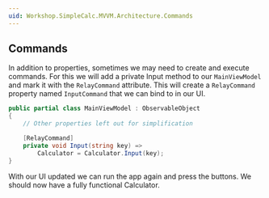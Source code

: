 ```yaml
---
uid: Workshop.SimpleCalc.MVVM.Architecture.Commands
---
```


## Commands

In addition to properties, sometimes we may need to create and execute commands. For this we will add a private Input method to our `MainViewModel` and mark it with the `RelayCommand` attribute. This will create a `RelayCommand` property named `InputCommand` that we can bind to in our UI.

```cs
public partial class MainViewModel : ObservableObject
{
    // Other properties left out for simplification

    [RelayCommand]
    private void Input(string key) =>
        Calculator = Calculator.Input(key);
}
```

With our UI updated we can run the app again and press the buttons. We should now have a fully functional Calculator.
